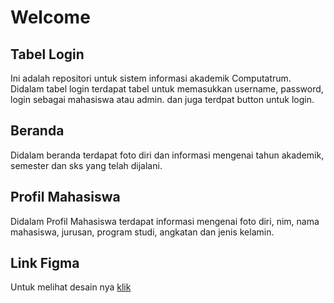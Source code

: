 # Welcome

## Tabel Login

Ini adalah repositori untuk sistem informasi akademik Computatrum.
Didalam tabel login terdapat tabel untuk memasukkan username, password, login sebagai mahasiswa atau admin. dan juga terdpat button untuk login.

## Beranda

Didalam beranda terdapat foto diri dan informasi mengenai tahun akademik, semester dan sks yang telah dijalani.

## Profil Mahasiswa

Didalam Profil Mahasiswa terdapat informasi mengenai foto diri, nim, nama mahasiswa, jurusan, program studi, angkatan dan jenis kelamin.

## Link Figma

Untuk melihat desain nya [klik](https://www.figma.com/file/0qXRKjuM9UOWmMxvWTgh4u/sistem-informasi?type=design&node-id=0%3A1&mode=design&t=BGqsV7bvk7kiHgNt-1)
